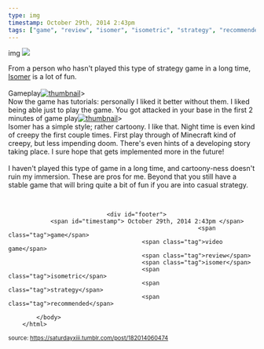 ```yaml
---
type: img
timestamp: October 29th, 2014 2:43pm
tags: ["game", "review", "isomer", "isometric", "strategy", "recommended"]
---
```

img
<img src="https://saturdayxiii.github.io/media/182014060474.jpg"/>
                                                                                          


From a person who hasn't played this type of strategy game in a long time, <a href="https://store.steampowered.com/app/311980/Isomer/" target="_blank">Isomer</a> is a lot of fun.<br/><br/>Gameplay[![thumbnail](http://i3.ytimg.com/vi/ /maxresdefault.jpg)](https://www.youtube.com/watch?v= )><br/>Now the game has tutorials: personally I liked it better without them. I liked being able just to play the game. You got attacked in your base in the first 2 minutes of game play[![thumbnail](http://i3.ytimg.com/vi/ /maxresdefault.jpg)](https://www.youtube.com/watch?v= )><br/>Isomer has a simple style; rather cartoony. I like that. Night time is even kind of creepy the first couple times. First play through of Minecraft kind of creepy, but less impending doom. There's even hints of a developing story taking place. I sure hope that gets implemented more in the future!<br/><br/>I haven't played this type of game in a long time, and cartoony-ness doesn't ruin my immersion. These are pros for me. Beyond that you still have a stable game that will bring quite a bit of fun if you are into casual strategy.

<br/>
 
                                    
                
                
                
                
                                <div id="footer">
                <span id="timestamp"> October 29th, 2014 2:43pm </span>
                                                          <span class="tag">game</span>
                                          <span class="tag">video game</span>
                                          <span class="tag">review</span>
                                          <span class="tag">isomer</span>
                                          <span class="tag">isometric</span>
                                          <span class="tag">strategy</span>
                                          <span class="tag">recommended</span>
                                                    
            </body>
        </html>

        
<small>source: https://saturdayxiii.tumblr.com/post/182014060474</small>